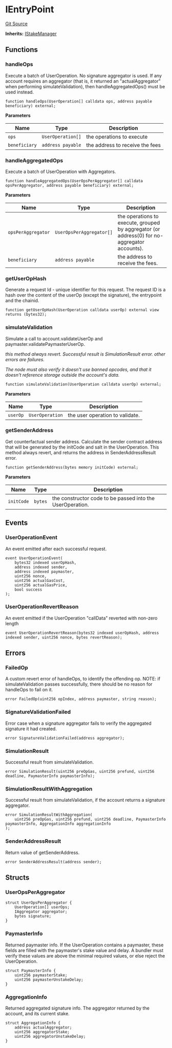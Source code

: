 # IEntryPoint
[Git Source](https://github.com/TrueWallet/contracts/blob/b38849a85d65fd71e42df8fc5190581d11c83fec/src/interfaces/IEntryPoint.sol)

**Inherits:**
[IStakeManager](/src/interfaces/IStakeManager.sol/interface.IStakeManager.md)


## Functions
### handleOps

Execute a batch of UserOperation.
No signature aggregator is used.
If any account requires an aggregator (that is, it returned an "actualAggregator" when
performing simulateValidation), then handleAggregatedOps() must be used instead.


```solidity
function handleOps(UserOperation[] calldata ops, address payable beneficiary) external;
```
**Parameters**

|Name|Type|Description|
|----|----|-----------|
|`ops`|`UserOperation[]`|the operations to execute|
|`beneficiary`|`address payable`|the address to receive the fees|


### handleAggregatedOps

Execute a batch of UserOperation with Aggregators.


```solidity
function handleAggregatedOps(UserOpsPerAggregator[] calldata opsPerAggregator, address payable beneficiary) external;
```
**Parameters**

|Name|Type|Description|
|----|----|-----------|
|`opsPerAggregator`|`UserOpsPerAggregator[]`|the operations to execute, grouped by aggregator (or address(0) for no-aggregator accounts).|
|`beneficiary`|`address payable`|the address to receive the fees.|


### getUserOpHash

Generate a request Id - unique identifier for this request.
The request ID is a hash over the content of the userOp (except the signature), the entrypoint and the chainid.


```solidity
function getUserOpHash(UserOperation calldata userOp) external view returns (bytes32);
```

### simulateValidation

Simulate a call to account.validateUserOp and paymaster.validatePaymasterUserOp.

*this method always revert. Successful result is SimulationResult error. other errors are failures.*

*The node must also verify it doesn't use banned opcodes, and that it doesn't reference storage outside the account's data.*


```solidity
function simulateValidation(UserOperation calldata userOp) external;
```
**Parameters**

|Name|Type|Description|
|----|----|-----------|
|`userOp`|`UserOperation`|the user operation to validate.|


### getSenderAddress

Get counterfactual sender address.
Calculate the sender contract address that will be generated by the initCode and salt in the UserOperation.
This method always revert, and returns the address in SenderAddressResult error.


```solidity
function getSenderAddress(bytes memory initCode) external;
```
**Parameters**

|Name|Type|Description|
|----|----|-----------|
|`initCode`|`bytes`|the constructor code to be passed into the UserOperation.|


## Events
### UserOperationEvent
An event emitted after each successful request.


```solidity
event UserOperationEvent(
    bytes32 indexed userOpHash,
    address indexed sender,
    address indexed paymaster,
    uint256 nonce,
    uint256 actualGasCost,
    uint256 actualGasPrice,
    bool success
);
```

### UserOperationRevertReason
An event emitted if the UserOperation "callData" reverted with non-zero length


```solidity
event UserOperationRevertReason(bytes32 indexed userOpHash, address indexed sender, uint256 nonce, bytes revertReason);
```

## Errors
### FailedOp
A custom revert error of handleOps, to identify the offending op.
NOTE: if simulateValidation passes successfully, there should be no reason for handleOps to fail on it.


```solidity
error FailedOp(uint256 opIndex, address paymaster, string reason);
```

### SignatureValidationFailed
Error case when a signature aggregator fails to verify the aggregated signature it had created.


```solidity
error SignatureValidationFailed(address aggregator);
```

### SimulationResult
Successful result from simulateValidation.


```solidity
error SimulationResult(uint256 preOpGas, uint256 prefund, uint256 deadline, PaymasterInfo paymasterInfo);
```

### SimulationResultWithAggregation
Successful result from simulateValidation, if the account returns a signature aggregator.


```solidity
error SimulationResultWithAggregation(
    uint256 preOpGas, uint256 prefund, uint256 deadline, PaymasterInfo paymasterInfo, AggregationInfo aggregationInfo
);
```

### SenderAddressResult
Return value of getSenderAddress.


```solidity
error SenderAddressResult(address sender);
```

## Structs
### UserOpsPerAggregator

```solidity
struct UserOpsPerAggregator {
    UserOperation[] userOps;
    IAggregator aggregator;
    bytes signature;
}
```

### PaymasterInfo
Returned paymaster info.
If the UserOperation contains a paymaster, these fields are filled with the paymaster's stake value and delay.
A bundler must verify these values are above the minimal required values, or else reject the UserOperation.


```solidity
struct PaymasterInfo {
    uint256 paymasterStake;
    uint256 paymasterUnstakeDelay;
}
```

### AggregationInfo
Returned aggregated signature info.
The aggregator returned by the account, and its current stake.


```solidity
struct AggregationInfo {
    address actualAggregator;
    uint256 aggregatorStake;
    uint256 aggregatorUnstakeDelay;
}
```

